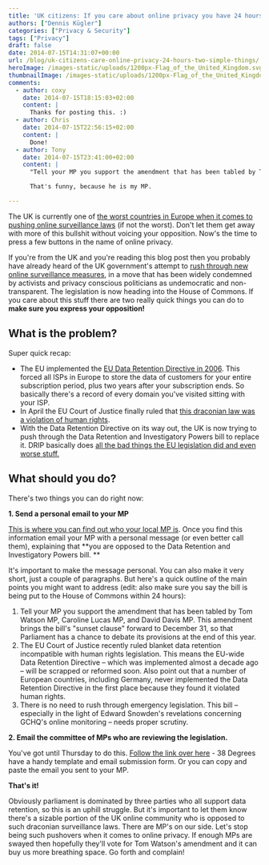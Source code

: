 ```yaml
---
title: 'UK citizens: If you care about online privacy you have 24 hours to do two simple things'
authors: ["Dennis Kügler"]
categories: ["Privacy & Security"]
tags: ["Privacy"]
draft: false
date: 2014-07-15T14:31:07+00:00
url: /blog/uk-citizens-care-online-privacy-24-hours-two-simple-things/
heroImage: /images-static/uploads/1200px-Flag_of_the_United_Kingdom.svg_-600x300.png
thumbnailImage: /images-static/uploads/1200px-Flag_of_the_United_Kingdom.svg_-600x300.png
comments:
  - author: coxy
    date: 2014-07-15T18:15:03+02:00
    content: |
      Thanks for posting this. :)
  - author: Chris
    date: 2014-07-15T22:56:15+02:00
    content: |
      Done!
  - author: Tony
    date: 2014-07-15T23:41:00+02:00
    content: |
      "Tell your MP you support the amendment that has been tabled by Tom Watson MP"

      That's funny, because he is my MP.

---
```

The UK is currently one of [the worst countries in Europe when it comes to pushing online surveillance laws][1] (if not the worst). Don't let them get away with more of this bullshit without voicing your opposition. Now's the time to press a few buttons in the name of online privacy.

If you're from the UK and you're reading this blog post then you probably have already heard of the UK government's attempt to [rush through new online surveillance measures][2], in a move that has been widely condemned by activists and privacy conscious politicians as undemocratic and non-transparent. The legislation is now heading into the House of Commons. If you care about this stuff there are two really quick things you can do to **make sure you express your opposition!**

## **What is the problem?**

Super quick recap:

  * The EU implemented the [EU Data Retention Directive in 2006][3]. This forced all ISPs in Europe to store the data of customers for your entire subscription period, plus two years after your subscription ends. So basically there's a record of every domain you've visited sitting with your ISP.
  * In April the EU Court of Justice finally ruled that [this draconian law was a violation of human rights][4].
  * With the Data Retention Directive on its way out, the UK is now trying to push through the Data Retention and Investigatory Powers bill to replace it. DRIP basically does [all the bad things the EU legislation did and even worse stuff.][5]

## **What should you do?**

There's two things you can do right now:

**1. Send a personal email to your MP**

[This is where you can find out who your local MP is][6]. Once you find this information email your MP with a personal message (or even better call them), explaining that **you are opposed to the Data Retention and Investigatory Powers bill. **

It's important to make the message personal. You can also make it very short, just a couple of paragraphs. But here's a quick outline of the main points you might want to address (edit: also make sure you say the bill is being put to the House of Commons within 24 hours):

  1. Tell your MP you support the amendment that has been tabled by Tom Watson MP, Caroline Lucas MP, and David Davis MP. This amendment brings the bill's "sunset clause" forward to December 31, so that Parliament has a chance to debate its provisions at the end of this year.
  2. The EU Court of Justice recently ruled blanket data retention incompatible with human rights legislation. This means the EU-wide Data Retention Directive – which was implemented almost a decade ago – will be scrapped or reformed soon. Also point out that a number of European countries, including Germany, never implemented the Data Retention Directive in the first place because they found it violated human rights.
  3. There is no need to rush through emergency legislation. This bill – especially in the light of Edward Snowden's revelations concerning GCHQ's online monitoring – needs proper scrutiny.

**2. Email the committee of MPs who are reviewing the legislation.**

You've got until Thursday to do this. [Follow the link over here][7] - 38 Degrees have a handy template and email submission form. Or you can copy and paste the email you sent to your MP.

**That's it!**

Obviously parliament is dominated by three parties who all support data retention, so this is an uphill struggle. But it's important to let them know there's a sizable portion of the UK online community who is opposed to such draconian surveillance laws. There are MP's on our side. Let's stop being such pushovers when it comes to online privacy. If enough MPs are swayed then hopefully they'll vote for Tom Watson's amendment and it can buy us more breathing space. Go forth and complain!

 [1]: /blog/five-reasons-uk-politicians-hate-internet/
 [2]: http://www.independent.co.uk/life-style/gadgets-and-tech/news/new-data-bill-contains-sweeping-surveillance-powers-that-affect-everyone-in-the-uk-9605381.html
 [3]: http://en.wikipedia.org/wiki/Data_Retention_Directive
 [4]: http://www.bbc.com/news/world-europe-26935096
 [5]: https://www.openrightsgroup.org/assets/files/pdfs/reports/DRIP_joint_briefing.pdf
 [6]: http://www.parliament.uk/mps-lords-and-offices/mps/
 [7]: https://secure.38degrees.org.uk/page/speakout/government-snooping-committee
